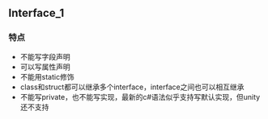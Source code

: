 ﻿## Interface_1
### 特点
* 不能写字段声明
* 可以写属性声明
* 不能用static修饰
* class和struct都可以继承多个interface，interface之间也可以相互继承
* 不能写private，也不能写实现，最新的c#语法似乎支持写默认实现，但unity还不支持